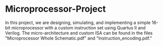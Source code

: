 # Microprocessor-Project

In this project, we are designing, simulating, and implementing a simple 16-bit microprocessor with a custom instruction set using Quartus II and Verilog. 
The micro-architecture and custom ISA can be found in the files "Microprocessor Whole Schematic.pdf" and "Instruction_encoding.pdf."
